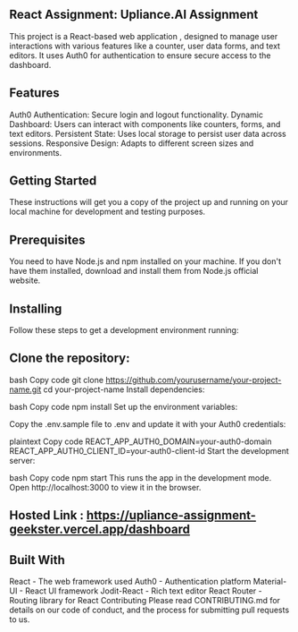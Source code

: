 ## React Assignment: Upliance.AI Assignment
This project is a React-based web application , designed to manage user interactions with various features like a counter, user data forms, and text editors. It uses Auth0 for authentication to ensure secure access to the dashboard.

## Features
Auth0 Authentication: Secure login and logout functionality.
Dynamic Dashboard: Users can interact with components like counters, forms, and text editors.
Persistent State: Uses local storage to persist user data across sessions.
Responsive Design: Adapts to different screen sizes and environments.

## Getting Started
These instructions will get you a copy of the project up and running on your local machine for development and testing purposes.

## Prerequisites
You need to have Node.js and npm installed on your machine. If you don't have them installed, download and install them from Node.js official website.

## Installing
Follow these steps to get a development environment running:

## Clone the repository:

bash
Copy code
git clone https://github.com/yourusername/your-project-name.git
cd your-project-name
Install dependencies:

bash
Copy code
npm install
Set up the environment variables:

Copy the .env.sample file to .env and update it with your Auth0 credentials:

plaintext
Copy code
REACT_APP_AUTH0_DOMAIN=your-auth0-domain
REACT_APP_AUTH0_CLIENT_ID=your-auth0-client-id
Start the development server:

bash
Copy code
npm start
This runs the app in the development mode. Open http://localhost:3000 to view it in the browser.

## Hosted Link : https://upliance-assignment-geekster.vercel.app/dashboard

## Built With
React - The web framework used
Auth0 - Authentication platform
Material-UI - React UI framework
Jodit-React - Rich text editor
React Router - Routing library for React
Contributing
Please read CONTRIBUTING.md for details on our code of conduct, and the process for submitting pull requests to us.
